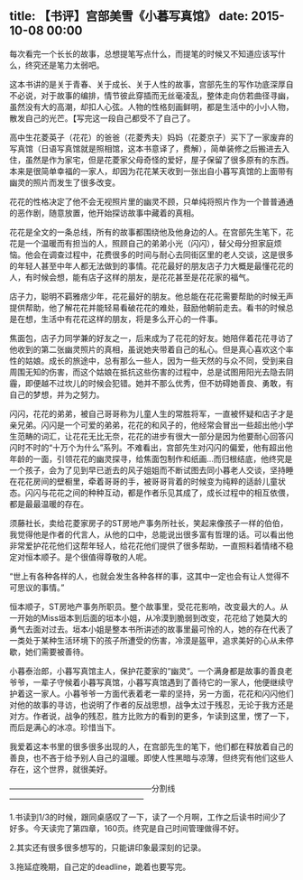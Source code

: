 title: 【书评】宫部美雪《小暮写真馆》
date: 2015-10-08 00:00
---

每次看完一个长长的故事，总想提笔写点什么，而提笔的时候又不知道应该写什么，终究还是笔力太弱吧。



这本书讲的是关于青春、关于成长、关于人性的故事，宫部先生的写作功底深厚自不必说，对于故事的编排，情节彼此穿插而无丝毫凌乱，整体走向仿若曲径寻幽，虽然没有大的高潮，却扣人心弦。人物的性格刻画鲜明，都是生活中的小小人物，散发自己的光芒。【写完这一段自己都受不了自己了。



高中生花菱英子（花花）的爸爸（花菱秀夫）妈妈（花菱京子）买下了一家废弃的写真馆（日语写真馆就是照相馆，这本书意译了，费解），简单装修之后搬进去入住，虽然是作为家宅，但是花菱家父母奇怪的爱好，屋子保留了很多原有的东西。本来是很简单幸福的一家人，却因为花花某天收到一张出自小暮写真馆的上面带有幽灵的照片而发生了很多改变。



花花的性格决定了他不会无视照片里的幽灵不顾，只单纯将照片作为一个普普通通的恶作剧，随意放置，他开始探访故事中藏着的真相。



花花是全文的一条总线，所有的故事都围绕他及他身边的人。在宫部先生笔下，花花是一个温暖而有担当的人，照顾自己的弟弟小光（闪闪），替父母分担家庭烦恼。他会在调查过程中，花费很多的时间与耐心去同街区里的老人交谈，这是很多的年轻人甚至中年人都无法做到的事情。花花最好的朋友店子力大概是最懂花花的人，有时候会想，能有店子这样的朋友，是花花甚至是花花家的福气。



店子力，聪明不羁雅痞少年，花花最好的朋友。他总能在花花需要帮助的时候无声提供帮助，他了解花花并能轻易看破花花的难处，鼓励他朝前走去。看书的时候总是在想，生活中有花花这样的朋友，将是多么开心的一件事。



焦面包，店子力同学兼的好友之一，后来成为了花花的好友。她陪伴着花花寻访了他收到的第二张幽灵照片的真相，虽说她夹带着自己的私心。但是真心喜欢这个率性的姑娘。成长的旅途中，总有那么一些人，因为一些天然的与众不同，受到来自周围无知的伤害，而这个姑娘在抵抗这些伤害的过程中，总是试图用阳光去隐去阴霾，即便越不过坎儿的时候会犯错。她并不那么优秀，但不妨碍她善良、勇敢，有自己的梦想，并为之努力。



闪闪，花花的弟弟，被自己哥哥称为儿童人生的常胜将军，一直被怀疑和店子才是亲兄弟。闪闪是一个可爱的弟弟，花花的和风子的，他经常会冒出一些超出他小学生范畴的词汇，让花花无比无奈，花花的进步有很大一部分是因为他要耐心回答闪闪时不时的“十万个为什么”系列。不难看出，宫部先生对闪闪的偏爱，他有超出他年龄的一面，引领花花的幽灵探寻，给焦面包制作和纸画…而归根结底，他终究是一个孩子，会为了见到早已逝去的风子姐姐而不断试图去同小暮老人交谈，坚持睡在花花房间的壁橱里，牵着哥哥的手，被哥哥背着的时候变为纯粹的适龄儿童状态。闪闪与花花之间的种种互动，都是作者乐见其成了，成长过程中的相互依偎，都是最最温暖的存在。



须藤社长，卖给花菱家房子的ST房地产事务所社长，笑起来像孩子一样的伯伯，我觉得他是作者的代言人，从他的口中，总能说出很多富有哲理的话。可以看出他非常爱护花花他们这帮年轻人，给花花他们提供了很多帮助，一直照料着情绪不稳定对恒本顺子。是个很值得尊敬的人呢。

“世上有各种各样的人，也就会发生各种各样的事，这其中一定也会有让人觉得不可思议的事情。”



恒本顺子，ST房地产事务所职员。整个故事里，受花花影响，改变最大的人。从一开始的Miss垣本到后面的垣本小姐，从冷漠到脆弱到改变，花花给了她莫大的勇气去面对过去。垣本小姐是整本书所讲述的故事里最可怜的人，她的存在代表了一类处于某种生活环境下的孩子所遭受的伤害，冷漠是盔甲，追求美好的心从未停歇，她们需要被善待。



小暮泰治郎，小暮写真馆主人，保护花菱家的“幽灵“。一个满身都是故事的善良老爷爷，一辈子守候着小暮写真馆，小暮写真馆遇到了善待它的一家人，他便继续守护着这一家人。小暮爷爷一方面代表着老一辈的坚持，另一方面，花花和闪闪他们对他的故事的寻访，也说明了作者的反战思想，战争太过于残忍，无论于我方还是对方。作者说，战争的残忍，胜方比败方的看到的更多，乍读到这里，愣了一下，而后是满心的冰凉。珍惜当下。



我爱着这本书里的很多很多出现的人，在宫部先生的笔下，他们都在释放着自己的善良，也不吝于给予别人自己的温暖。即使人性黑暗与凉薄，但终究有他们这些人存在，这个世界，就很美好。



——————————————————分割线—————————————————

1.书读到1/3的时候，跟同桌感叹了一下，读了一个月啊，工作之后读书时间少了好多。今天读完了第四章，160页。终究是自己时间管理做得不好。

2.其实还有很多很多想写的，只能讲印象最深刻的记录。

3.拖延症晚期，自己定的deadline，跪着也要写完。

